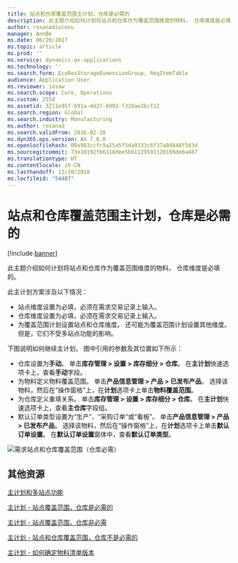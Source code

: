 ```yaml
---
title: 站点和仓库覆盖范围主计划，仓库是必需的
description: 此主题介绍如何计划将站点和仓库作为覆盖范围维度的物料。 仓库维度是必填的。
author: roxanadiaconu
manager: AnnBe
ms.date: 06/20/2017
ms.topic: article
ms.prod: ''
ms.service: dynamics-ax-applications
ms.technology: ''
ms.search.form: EcoResStorageDimensionGroup, ReqItemTable
audience: Application User
ms.reviewer: josaw
ms.search.scope: Core, Operations
ms.custom: 2554
ms.assetid: 3211e95f-b91a-4d27-8d92-f328ae2bcf12
ms.search.region: Global
ms.search.industry: Manufacturing
ms.author: roxanad
ms.search.validFrom: 2016-02-28
ms.dyn365.ops.version: AX 7.0.0
ms.openlocfilehash: 00a983ccfc9a25a5f5da9333c6f37a8d848f5d3d
ms.sourcegitcommit: 73e10192fb6318dee5bb1129591120199de6a487
ms.translationtype: HT
ms.contentlocale: zh-CN
ms.lasthandoff: 12/20/2018
ms.locfileid: "54487"
---
```

# <a name="master-planning-for-site-and-warehouse-coverage-warehouse-mandatory"></a>站点和仓库覆盖范围主计划，仓库是必需的

[!include [banner](../includes/banner.md)]

此主题介绍如何计划将站点和仓库作为覆盖范围维度的物料。 仓库维度是必填的。

此主计划方案涉及以下情况：

-   站点维度设置为必填，必须在需求交易记录上输入。
-   仓库维度设置为必填，必须在需求交易记录上输入。
-   为覆盖范围计划设置站点和仓库维度。 还可能为覆盖范围计划设置其他维度。 但是，它们不受多站点功能的影响。

下图说明如何继续主计划。 图中引用的参数及其位置如下所示：
-   仓库设置为**手动**。 单击**库存管理 &gt; 设置 &gt; 库存细分 &gt; 仓库**。 在**主计划**快速选项卡上，查看**手动**字段。
-   为物料定义物料覆盖范围。 单击**产品信息管理 &gt; 产品 &gt; 已发布产品**。 选择该物料，然后在“操作窗格”上，在**计划**选项卡上单击**物料覆盖范围**。
-   为仓库定义重填关系。 单击**库存管理 &gt; 设置 &gt; 库存细分 &gt; 仓库**。 在**主计划**快速选项卡上，查看**主仓库**字段组。
-   默认订单类型设置为“生产”、“采购订单”或“看板”。 单击**产品信息管理 &gt; 产品 &gt; 已发布产品**。 选择该物料，然后在“操作窗格”上，在**计划**选项卡上单击**默认订单设置**。 在**默认订单设置**窗体中，查看**默认订单类型**。

![需求站点和仓库覆盖范围（仓库必需）](./media/multisitedemandexplosionscenarioforsiteandwarehousecoveragewarehousemandatory.jpg)



<a name="additional-resources"></a>其他资源
--------

[主计划和多站点功能](master-plan-multisite-functionality.md)

[主计划 - 站点覆盖范围，仓库是必需的](master-plan-site-coverage-warehouse-mandatory.md)

[主计划 - 站点覆盖范围，仓库非必需](master-plan-site-coverage-warehouse-not-mandatory.md)

[主计划 - 站点和仓库覆盖范围，仓库不是必需的](master-plan-site-warehouse-coverage-warehouse-not-mandatory.md)

[主计划 - 如何确定物料清单版本](master-plan-bom-version-determined.md)



